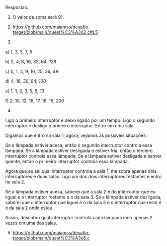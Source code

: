 Respostas:
1) O valor da soma será 91.

2) https://github.com/maiamss/desafio-target/blob/main/quest%C3%A3o2.c#L5

3) 
  a) 1, 3, 5, 7, _9_
  
  b) 2, 4, 8, 16, 32, 64, _128_
  
  c) 0, 1, 4, 9, 16, 25, 36, _49_
  
  d) 4, 16, 36, 64, _100_
  
  e) 1, 1, 2, 3, 5, 8, _13_
  
  f) 2, 10, 12, 16, 17, 18, 19, _200_

4) 
Ligo o primeiro interruptor e deixo ligado por um tempo.
Ligo o segundo interruptor e desligo o primeiro interruptor.
Entro em uma sala.

Digamos que entro na sala 1, agora, vejamos as possíveis situações:

Se a lâmpada estiver acesa, então o segundo interruptor controla essa lâmpada.
Se a lâmpada estiver desligada e estiver fria, então o terceiro interruptor controla essa lâmpada.
Se a lâmpada estiver desligada e estiver quente, então o primeiro interruptor controla essa lâmpada.

Agora que eu sei qual interruptor controla a sala 1, me sobra apenas dois interruptores e duas salas. 
Ligo um dos dois interruptores restantes e entro na sala 2.

Se a lâmpada estiver acesa, saberei que a sala 2 é do interruptor que eu liguei e o interruptor restante é o da sala 3.
Se a lâmpada estiver desligada, saberei que o interruptor que liguei é o da sala 3 e o interruptor que resta é o da sala 2 onde estou. 

Assim, descubro qual interruptor controla cada lâmpada indo apenas 2 vezes em uma das salas.

5) https://github.com/maiamss/desafio-target/blob/main/quest%C3%A3o5.c

